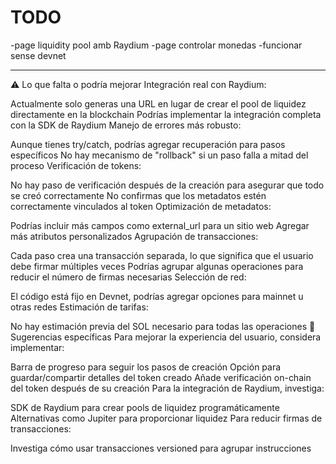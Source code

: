 # TODO
-page liquidity pool amb Raydium
-page controlar monedas
-funcionar sense devnet

-----------------------------------------------------

⚠️ Lo que falta o podría mejorar
Integración real con Raydium:

Actualmente solo generas una URL en lugar de crear el pool de liquidez directamente en la blockchain
Podrías implementar la integración completa con la SDK de Raydium
Manejo de errores más robusto:

Aunque tienes try/catch, podrías agregar recuperación para pasos específicos
No hay mecanismo de "rollback" si un paso falla a mitad del proceso
Verificación de tokens:

No hay paso de verificación después de la creación para asegurar que todo se creó correctamente
No confirmas que los metadatos estén correctamente vinculados al token
Optimización de metadatos:

Podrías incluir más campos como external_url para un sitio web
Agregar más atributos personalizados
Agrupación de transacciones:

Cada paso crea una transacción separada, lo que significa que el usuario debe firmar múltiples veces
Podrías agrupar algunas operaciones para reducir el número de firmas necesarias
Selección de red:

El código está fijo en Devnet, podrías agregar opciones para mainnet u otras redes
Estimación de tarifas:

No hay estimación previa del SOL necesario para todas las operaciones
🔧 Sugerencias específicas
Para mejorar la experiencia del usuario, considera implementar:

Barra de progreso para seguir los pasos de creación
Opción para guardar/compartir detalles del token creado
Añade verificación on-chain del token después de su creación
Para la integración de Raydium, investiga:

SDK de Raydium para crear pools de liquidez programáticamente
Alternativas como Jupiter para proporcionar liquidez
Para reducir firmas de transacciones:

Investiga cómo usar transacciones versioned para agrupar instrucciones
